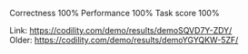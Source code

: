 Correctness 100%
Performance 100%
Task score  100%

Link: https://codility.com/demo/results/demoSQVD7Y-ZDY/  
Older: https://codility.com/demo/results/demoYGYQKW-5ZF/  
